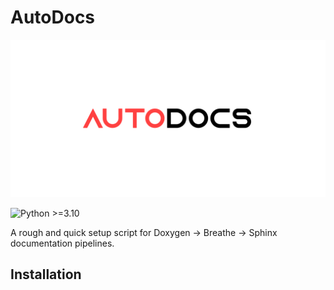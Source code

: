 # AutoDocs

![Autodocs Banner](./public/autodocs_banner.png)

![Python >=3.10](https://img.shields.io/badge/Python-%3E%3D3.10-blue?logo=python&logoColor=white)

A rough and quick setup script for Doxygen -> Breathe -> Sphinx documentation pipelines.

## Installation

